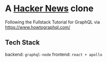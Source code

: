 # A [Hacker News](https://news.ycombinator.com/) clone
Following the Fullstack Tutorial for GraphQL via https://www.howtographql.com/

## Tech Stack
backend: `graphql-node` 
frontend: `react + apollo`
